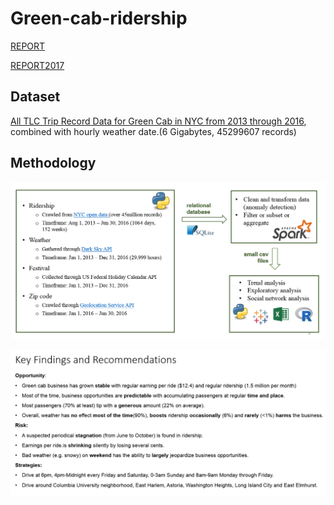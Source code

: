 # Green-cab-ridership
[REPORT](https://github.com/MiyainNYC/Green-cab-ridership/blob/master/DataChallengeAssessment_MiyaWang.pdf)

[REPORT2017](https://github.com/MiyainNYC/Green-cab-ridership/blob/master/Green%20Cab%20Data%20Challenge2017.pdf)


## Dataset

[All TLC Trip Record Data for Green Cab in NYC from 2013 through 2016](http://www.nyc.gov/html/tlc/html/about/trip_record_data.shtml), combined with hourly weather date.(6 Gigabytes, 45299607 records)

## Methodology
![Alt text](https://github.com/MiyainNYC/Green-cab-ridership/blob/master/charts/methodology.png)

![Alt text](https://github.com/MiyainNYC/Green-cab-ridership/blob/master/key.png)
